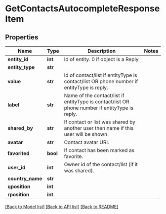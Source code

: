 # GetContactsAutocompleteResponseItem

## Properties
Name | Type | Description | Notes
------------ | ------------- | ------------- | -------------
**entity_id** | **int** | Id of entity. 0 if object is a Reply | 
**entity_type** | **str** |  | 
**value** | **str** | Id of contact/list if entityType is contact/list OR phone number if entityType is reply. | 
**label** | **str** | Name of the contact/list if entityType is contact/list OR phone number if entityType is reply. | 
**shared_by** | **str** | If contact or list was shared by another user then name if this user will be shown. | 
**avatar** | **str** | Contact avatar URI. | 
**favorited** | **bool** | If contact has been marked as favorite. | 
**user_id** | **int** | Owner id of the contact/list (if it was shared). | 
**country_name** | **str** |  | 
**qposition** | **int** |  | 
**rposition** | **int** |  | 

[[Back to Model list]](../README.md#documentation-for-models) [[Back to API list]](../README.md#documentation-for-api-endpoints) [[Back to README]](../README.md)


